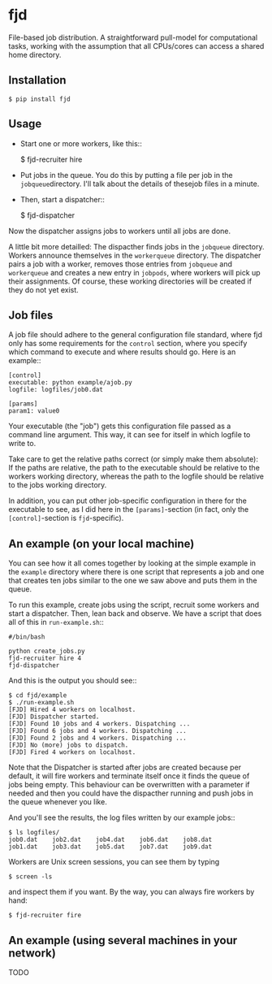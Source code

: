 fjd
===

File-based job distribution. A straightforward pull-model for computational tasks,
working with the assumption that all CPUs/cores can access a shared home directory.

Installation
-------------

    $ pip install fjd


Usage
-------

  * Start one or more workers, like this::

    $ fjd-recruiter hire <number of workers>


  * Put jobs in the queue. You do this by putting a file per job in the ``jobqueue``directory. I'll talk about the details of thesejob files in a minute. 

  * Then, start a dispatcher::

    $ fjd-dispatcher

Now the dispatcher assigns jobs to workers until all jobs are done.

A little bit more detailled: The dispacther finds jobs in the ``jobqueue`` directory.
Workers announce themselves in the ``workerqueue`` directory. The dispatcher 
pairs a job with a worker, removes those entries from ``jobqueue``
and ``workerqueue`` and creates a new entry in ``jobpods``, where workers will
pick up their assignments.
Of course, these working directories will be created if they do not yet exist.


Job files
------------

A job file should adhere to the general configuration file standard, where fjd
only has some requirements for the ``control`` section, where you specify which
command to execute and where results should go. Here is an example::

    [control]
    executable: python example/ajob.py
    logfile: logfiles/job0.dat 

    [params]
    param1: value0


Your executable (the "job") gets this configuration file passed as a command line argument.
This way, it can see for itself in which logfile to write to.

Take care to get the relative paths correct (or simply make them absolute):
If the paths are relative, the path to the executable should be relative to the workers
working directory, whereas the path to the logfile should be relative to the jobs
working directory.

In addition, you can put other job-specific configuration in there for the executable
to see, as I did here in the ``[params]``-section (in fact, only the ``[control]``-section
is ``fjd``-specific).


An example (on your local machine)
---------------------------------

You can see how it all comes together by looking at the simple example in the ``example``
directory where there is one script that represents a job and one that creates ten jobs
similar to the one we saw above and puts them in the queue.

To run this example, create jobs using the script, recruit some workers 
and start a dispatcher. Then, lean back and observe. We have a script that does
all of this in ``run-example.sh``::

    #/bin/bash

    python create_jobs.py
    fjd-recruiter hire 4
    fjd-dispatcher

And this is the output you should see::

    $ cd fjd/example
    $ ./run-example.sh 
    [FJD] Hired 4 workers on localhost.
    [FJD] Dispatcher started.
    [FJD] Found 10 jobs and 4 workers. Dispatching ...
    [FJD] Found 6 jobs and 4 workers. Dispatching ...
    [FJD] Found 2 jobs and 4 workers. Dispatching ...
    [FJD] No (more) jobs to dispatch.
    [FJD] Fired 4 workers on localhost.


Note that the Dispatcher is started after jobs are created because per default, 
it will fire workers and terminate itself once it finds the queue of jobs being empty.
This behaviour can be overwritten with a parameter if needed and then you could 
have the dispacther running and push jobs in the queue whenever you like.

And you'll see the results, the log files written by our example jobs::

    $ ls logfiles/
    job0.dat	job2.dat	job4.dat	job6.dat	job8.dat
    job1.dat	job3.dat	job5.dat	job7.dat	job9.dat

Workers are Unix screen sessions, you can see them by typing

    $ screen -ls

and inspect them if you want. By the way, you can always fire workers by hand:

    $ fjd-recruiter fire


An example (using several machines in your network)
-----------------------------------------------------
TODO
